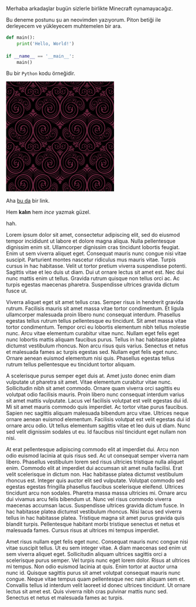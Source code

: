 <!--- Aşırı uzun bir başlık yapayım da sığmasın; giriş, örnek -->

Merhaba arkadaşlar bugün sizlerle birlikte Minecraft oynamayacağız.

Bu deneme postunu şu an neovimden yazıyorum. Piton betiği ile derleyecem ve yükleyecem muhtemelen
bir ara.

```py
def main():
    print('Hello, World!')

if __name__ == '__main__':
    main()
```
Bu bir `Python` kodu örneğidir.

![Ana sayfa](./background.png)

Aha [bu da](https://example.com) bir link.

Hem **kalın** hem _ince_ yazmak güzel.

hah.

Lorem ipsum dolor sit amet, consectetur adipiscing elit, sed do eiusmod tempor incididunt ut labore et dolore magna aliqua. Nulla pellentesque dignissim enim sit. Ullamcorper dignissim cras tincidunt lobortis feugiat. Enim ut sem viverra aliquet eget. Consequat mauris nunc congue nisi vitae suscipit. Parturient montes nascetur ridiculus mus mauris vitae. Turpis cursus in hac habitasse. Velit ut tortor pretium viverra suspendisse potenti. Sagittis vitae et leo duis ut diam. Dui ut ornare lectus sit amet est. Nec dui nunc mattis enim ut tellus. Gravida rutrum quisque non tellus orci ac. Ac turpis egestas maecenas pharetra. Suspendisse ultrices gravida dictum fusce ut.

Viverra aliquet eget sit amet tellus cras. Semper risus in hendrerit gravida rutrum. Facilisis mauris sit amet massa vitae tortor condimentum. Et ligula ullamcorper malesuada proin libero nunc consequat interdum. Phasellus egestas tellus rutrum tellus pellentesque eu tincidunt. Sit amet massa vitae tortor condimentum. Tempor orci eu lobortis elementum nibh tellus molestie nunc. Arcu vitae elementum curabitur vitae nunc. Nullam eget felis eget nunc lobortis mattis aliquam faucibus purus. Tellus in hac habitasse platea dictumst vestibulum rhoncus. Non arcu risus quis varius. Senectus et netus et malesuada fames ac turpis egestas sed. Nullam eget felis eget nunc. Ornare aenean euismod elementum nisi quis. Phasellus egestas tellus rutrum tellus pellentesque eu tincidunt tortor aliquam.

A scelerisque purus semper eget duis at. Amet justo donec enim diam vulputate ut pharetra sit amet. Vitae elementum curabitur vitae nunc. Sollicitudin nibh sit amet commodo. Ornare quam viverra orci sagittis eu volutpat odio facilisis mauris. Proin libero nunc consequat interdum varius sit amet mattis vulputate. Lacus vel facilisis volutpat est velit egestas dui id. Mi sit amet mauris commodo quis imperdiet. Ac tortor vitae purus faucibus. Sapien nec sagittis aliquam malesuada bibendum arcu vitae. Ultrices neque ornare aenean euismod elementum. Facilisis volutpat est velit egestas dui id ornare arcu odio. Ut tellus elementum sagittis vitae et leo duis ut diam. Nunc sed velit dignissim sodales ut eu. Id faucibus nisl tincidunt eget nullam non nisi.

At erat pellentesque adipiscing commodo elit at imperdiet dui. Arcu non odio euismod lacinia at quis risus sed. Ac ut consequat semper viverra nam libero. Phasellus vestibulum lorem sed risus ultricies tristique nulla aliquet enim. Commodo elit at imperdiet dui accumsan sit amet nulla facilisi. Erat velit scelerisque in dictum non. Hac habitasse platea dictumst vestibulum rhoncus est. Integer quis auctor elit sed vulputate. Volutpat commodo sed egestas egestas fringilla phasellus faucibus scelerisque eleifend. Ultrices tincidunt arcu non sodales. Pharetra massa massa ultricies mi. Ornare arcu dui vivamus arcu felis bibendum ut. Nunc vel risus commodo viverra maecenas accumsan lacus. Suspendisse ultrices gravida dictum fusce. In hac habitasse platea dictumst vestibulum rhoncus. Nisi lacus sed viverra tellus in hac habitasse platea. Tristique magna sit amet purus gravida quis blandit turpis. Pellentesque habitant morbi tristique senectus et netus et malesuada fames. Cursus risus at ultrices mi tempus imperdiet.

Amet risus nullam eget felis eget nunc. Consequat mauris nunc congue nisi vitae suscipit tellus. Ut eu sem integer vitae. A diam maecenas sed enim ut sem viverra aliquet eget. Sollicitudin aliquam ultrices sagittis orci a scelerisque purus semper. Vel turpis nunc eget lorem dolor. Risus at ultrices mi tempus. Non odio euismod lacinia at quis. Enim tortor at auctor urna nunc id. Quisque sagittis purus sit amet volutpat consequat mauris nunc congue. Neque vitae tempus quam pellentesque nec nam aliquam sem et. Convallis tellus id interdum velit laoreet id donec ultrices tincidunt. Ut ornare lectus sit amet est. Quis viverra nibh cras pulvinar mattis nunc sed. Senectus et netus et malesuada fames ac turpis.



